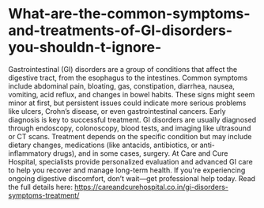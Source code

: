 # What-are-the-common-symptoms-and-treatments-of-GI-disorders-you-shouldn-t-ignore-

Gastrointestinal (GI) disorders are a group of conditions that affect the digestive tract, from the esophagus to the intestines. Common symptoms include abdominal pain, bloating, gas, constipation, diarrhea, nausea, vomiting, acid reflux, and changes in bowel habits. These signs might seem minor at first, but persistent issues could indicate more serious problems like ulcers, Crohn’s disease, or even gastrointestinal cancers. Early diagnosis is key to successful treatment. GI disorders are usually diagnosed through endoscopy, colonoscopy, blood tests, and imaging like ultrasound or CT scans. Treatment depends on the specific condition but may include dietary changes, medications (like antacids, antibiotics, or anti-inflammatory drugs), and in some cases, surgery. At Care and Cure Hospital, specialists provide personalized evaluation and advanced GI care to help you recover and manage long-term health. If you're experiencing ongoing digestive discomfort, don’t wait—get professional help today. Read the full details here:
https://careandcurehospital.co.in/gi-disorders-symptoms-treatment/


